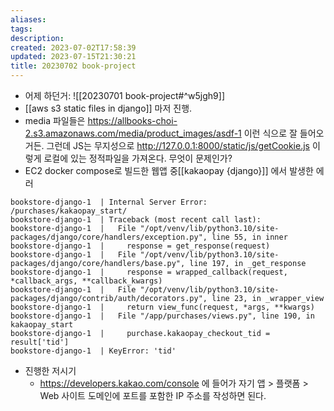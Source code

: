```yaml
---
aliases: 
tags: 
description:
created: 2023-07-02T17:58:39
updated: 2023-07-15T21:30:21
title: 20230702 book-project
---
```

- 어제 하던거: ![[20230701 book-project#^w5jgh9]]
- [[aws s3 static files in django]] 마저 진행.
- media 파일들은 https://allbooks-choi-2.s3.amazonaws.com/media/product_images/asdf-1 이런 식으로 잘 들어오거든. 그런데 JS는 무지성으로 http://127.0.0.1:8000/static/js/getCookie.js 이렇게 로컬에 있는 정적파일을 가져온다. 무엇이 문제인가?
- EC2 docker compose로 빌드한 웹앱 중[[kakaopay {django}]] 에서 발생한 에러

```
bookstore-django-1  | Internal Server Error: /purchases/kakaopay_start/
bookstore-django-1  | Traceback (most recent call last):
bookstore-django-1  |   File "/opt/venv/lib/python3.10/site-packages/django/core/handlers/exception.py", line 55, in inner
bookstore-django-1  |     response = get_response(request)
bookstore-django-1  |   File "/opt/venv/lib/python3.10/site-packages/django/core/handlers/base.py", line 197, in _get_response
bookstore-django-1  |     response = wrapped_callback(request, *callback_args, **callback_kwargs)
bookstore-django-1  |   File "/opt/venv/lib/python3.10/site-packages/django/contrib/auth/decorators.py", line 23, in _wrapper_view
bookstore-django-1  |     return view_func(request, *args, **kwargs)
bookstore-django-1  |   File "/app/purchases/views.py", line 190, in kakaopay_start
bookstore-django-1  |     purchase.kakaopay_checkout_tid = result['tid']
bookstore-django-1  | KeyError: 'tid'
```

- 진행한 저시기
	- https://developers.kakao.com/console 에 들어가 자기 앱 > 플랫폼 > Web  사이트 도메인에 포트를 포함한 IP 주소를 작성하면 된다.
